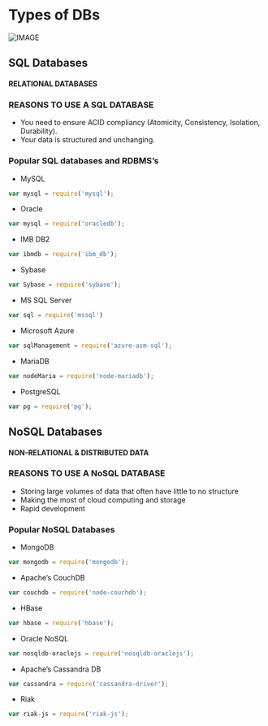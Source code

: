 # Types of DBs


![IMAGE](https://cdn-images-1.medium.com/max/499/0*GQE0-Nd5BYBp9G90.jpg)

## SQL Databases
#### RELATIONAL DATABASES
### REASONS TO USE A SQL DATABASE
- You need to ensure ACID compliancy (Atomicity, Consistency, Isolation, Durability).
- Your data is structured and unchanging.

### Popular SQL databases and RDBMS’s

- MySQL
```javascript
var mysql = require('mysql');
```
- Oracle
```javascript
var mysql = require('oracledb');
```
- IMB DB2
```javascript
var ibmdb = require('ibm_db');
```
- Sybase
```javascript
var Sybase = require('sybase');
```
- MS SQL Server
```javascript
var sql = require('mssql')
```
- Microsoft Azure
```javascript
var sqlManagement = require('azure-asm-sql');
```
- MariaDB
```javascript
var nodeMaria = require('node-mariadb');
```
- PostgreSQL
```javascript
var pg = require('pg');
```

## NoSQL Databases

#### NON-RELATIONAL & DISTRIBUTED DATA

### REASONS TO USE A NoSQL DATABASE
- Storing large volumes of data that often have little to no structure
- Making the most of cloud computing and storage
- Rapid development

### Popular NoSQL Databases
- MongoDB
```javascript 
var mongodb = require('mongodb');
```
- Apache’s CouchDB
```javascript 
var couchdb = require('node-couchdb');
```
- HBase
```javascript 
var hbase = require('hbase');

```
- Oracle NoSQL
```javascript 
var nosqldb-oraclejs = require('nosqldb-oraclejs');
```
- Apache’s Cassandra DB
```javascript 
var cassandra = require('cassandra-driver');
```
- Riak
```javascript 
var riak-js = require('riak-js');
```

